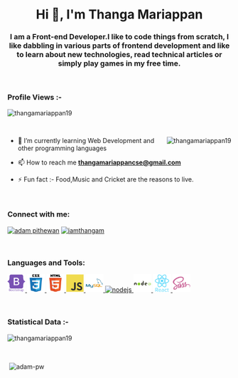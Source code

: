 <h1 align="center">Hi 👋, I'm Thanga Mariappan</h1>
<h3 align="center">I am a Front-end Developer.I like to code things from scratch, I like dabbling in various parts of frontend development and like to learn about new technologies, read technical articles or simply play games in my free time.</h3>

<br>

<p align="right"> <h3>Profile Views :-</h3> <img src="https://komarev.com/ghpvc/?username=thangamariappan19&label=Profile%20views&color=0e75b6&style=flat"
    alt="thangamariappan19" /> 
  </p>

<br>

<p><img align="right" src="https://github.com/thangamariappan19/thangamariappan19/blob/main/animation.gif" alt="thangamariappan19" /></p>


- 🌱 I’m currently learning Web Development and other programming languages

- 📫 How to reach me **thangamariappancse@gmail.com**

- ⚡ Fun fact :- Food,Music and Cricket are the reasons to live.

<br>

<h3 align="left">Connect with me:</h3>
<p align="left">
  <a href="https://www.linkedin.com/in/thanga-mariappan-p/" target="blank"><img align="center"
      src="https://raw.githubusercontent.com/rahuldkjain/github-profile-readme-generator/master/src/images/icons/Social/linked-in-alt.svg"
      alt="adam pithewan" height="30" width="40" /></a>
 <a href="https://twitter.com/iamthangam" target="blank"><img align="center"
      src="https://raw.githubusercontent.com/rahuldkjain/github-profile-readme-generator/master/src/images/icons/Social/twitter.svg"
      alt="iamthangam" height="30" width="40" /></a>
</p>

<br>

<h3 align="left">Languages and Tools:</h3>
<p align="left">
  <a href="https://getbootstrap.com" target="_blank" rel="noreferrer">
    <img src="https://raw.githubusercontent.com/devicons/devicon/master/icons/bootstrap/bootstrap-plain-wordmark.svg"
      alt="bootstrap" width="40" height="40" /> </a>
         <a href="https://www.w3schools.com/css/" target="_blank"
    rel="noreferrer"> <img
      src="https://raw.githubusercontent.com/devicons/devicon/master/icons/css3/css3-original-wordmark.svg" alt="css3"
      width="40" height="40" /> </a> <a href="https://www.w3.org/html/" target="_blank" rel="noreferrer"> <img
      src="https://raw.githubusercontent.com/devicons/devicon/master/icons/html5/html5-original-wordmark.svg"
      alt="html5" width="40" height="40" /> </a>  <a href="https://developer.mozilla.org/en-US/docs/Web/JavaScript" target="_blank"
    rel="noreferrer"> <img
      src="https://raw.githubusercontent.com/devicons/devicon/master/icons/javascript/javascript-original.svg"
      alt="javascript" width="40" height="40" /> </a>  <a href="https://www.mysql.com/" target="_blank" rel="noreferrer"> <img
      src="https://raw.githubusercontent.com/devicons/devicon/master/icons/mysql/mysql-original-wordmark.svg"
      alt="mysql" width="40" height="40" /> </a> <a href="https://angular.io/" target="_blank" rel="noreferrer"> <img
      src="https://res.cloudinary.com/zeit-inc/image/fetch/https://raw.githubusercontent.com/vercel/vercel/main/packages/frameworks/logos/angular.svg"
      alt="nodejs" width="40" height="40" /> </a> <a href="https://nodejs.org" target="_blank" rel="noreferrer"> <img
      src="https://raw.githubusercontent.com/devicons/devicon/master/icons/nodejs/nodejs-original-wordmark.svg"
      alt="nodejs" width="40" height="40" /> </a>    <a href="https://reactjs.org/" target="_blank" rel="noreferrer"> <img
      src="https://raw.githubusercontent.com/devicons/devicon/master/icons/react/react-original-wordmark.svg"
      alt="react" width="40" height="40" /> </a> <a href="https://sass-lang.com" target="_blank" rel="noreferrer"> <img
      src="https://raw.githubusercontent.com/devicons/devicon/master/icons/sass/sass-original.svg" alt="sass" width="40"
      height="40" /> </a> </p>

<br>

<h3>Statistical Data :-</h3>
<p><img align="center"
    src="https://github-readme-stats.vercel.app/api/top-langs?username=thangamariappan19&show_icons=true&locale=en&bg_color=0d1117&text_color=ffffff&layout=compact"
    alt="thangamariappan19" 
    bg_color=#808080/></p>

<br>

<p>&nbsp;<img align="center" src="https://github-readme-stats.vercel.app/api?username=thangamariappan19&show_icons=true&locale=en&bg_color=0d1117&text_color=ffffff&repo=convoychat"
    alt="adam-pw" /></p>

<br>      
<p align="left"> <a href="https://twitter.com/" target="blank"><img
      src="https://img.shields.io/twitter/follow/?logo=twitter&style=for-the-badge" alt="" /></a> </p>
